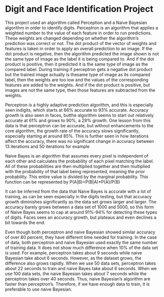 # Digit and Face Identification Project
This project used an algorithm called Perception and a Naive Bayesian algorithm in order to identify digits. Perceptron is an algorithm that applies a weighted number to the value of each feature in order to run predictions. These weights are changed depending on whether the algorithm’s prediction was correct or not. The dot product of the vector of weights and features is taken in order to apply an overall prediction to an image. If the dot product is negative, then the algorithm predicted the image shown is not the same type of image as the label it is being compared to. And if the dot product is positive, then it predicted it is the same type of image as the compared label. During training if perceptron gets a negative dot product but the trained image actually is thesame type of image as its compared label, then the weights are too low and the values of the corresponding features are added to the weights. And if the dot product is positive, but images are not the same type, then those features are subtracted from the weights.

Perceptron is a highly adaptive prediction algorithm, and this is especially seen indigits, which starts at 66% accurate to 93% accurate. Accuracy growth is also seen in faces, butthe algorithm seems to start out relatively accurate at 61% and grows to 90%, a 29% growth. One lesson from this data is that perceptron can be accurate, but without enhancements to the core algorithm, the growth rate of the accuracy slows significantly, especially starting at around 85%. This is further seen in how iterations affect the accuracy, there was no significant change in accuracy between 13 iterations and 50 iterations for example

Naive Bayes is an algorithm that assumes every pixel is independent of each other and calculates the probability of each pixel matching the label. All of these probabilities are then multiplied together and then multiplied with the probability of that label being represented, meaning the prior probability. This entire value is divided by the marginal probability. This function can be represented by P(A|B)=P(B|A)*P(A)/P(B)

It can be inferred from the data that Naive Bayes is accurate with a lot of training, as can be seen especially in the digits testing, but that accuracy growth diminishes significantly as the data set grows larger and larger. The accuracy barely grows between a data set of 1000 and 5000, so this form of Naive Bayes seems to cap at around 91%-94% for detecting these types of digits. Faces sees an accuracy growth, but plateaus and even declines a bit towards the end. 

Even though both perceptron and naive Bayesian showed similar accuracy of over 80 percent, they have different time needed for training. In the case of data, both perceptron and naive Bayesian used exactly the same number of training data. It does not show much difference when 10% of the data set is used. For example, perceptron takes about 9 seconds while naive Bayesian take about 6 seconds. However, as the dataset grows, the difference also grows rapidly. When we use 50 data sets, perceptron takes about 22 seconds to train and naive Bayes take about 6 seconds. When we use 100 data sets, the naive Bayesian takes about 7 seconds while the perceptron takes over 40 seconds. Thus, naive Bayesian’s algorithm are faster than perceptron’s. Therefore, if we have enough data to train, it is preferable to use naive Bayesian.
